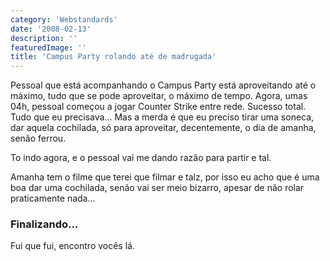 ```yaml
---
category: 'Webstandards'
date: '2008-02-13'
description: ''
featuredImage: ''
title: 'Campus Party rolando até de madrugada'
---
```


Pessoal que está acompanhando o Campus Party está aproveitando até o máximo, tudo que se pode aproveitar, o máximo de tempo. Agora, umas 04h, pessoal começou a jogar Counter Strike entre rede. Sucesso total. Tudo que eu precisava... Mas a merda é que eu preciso tirar uma soneca, dar aquela cochilada, só para aproveitar, decentemente, o dia de amanha, senão ferrou.

To indo agora, e o pessoal vai me dando razão para partir e tal.

Amanha tem o filme que terei que filmar e talz, por isso eu acho que é uma boa dar uma cochilada, senão vai ser meio bizarro, apesar de não rolar praticamente nada...

### Finalizando...

Fui que fui, encontro vocês lá.
